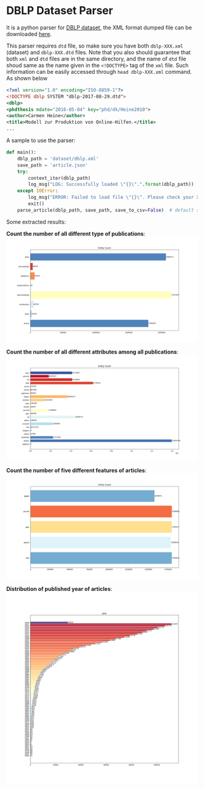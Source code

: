 # DBLP Dataset Parser

It is a python parser for [DBLP dataset](https://dblp.uni-trier.de/), the XML format dumped file can be downloaded [here](http://dblp.org/xml/).

This parser requires `dtd` file, so make sure you have both `dblp-XXX.xml` (dataset) and `dblp-XXX.dtd` files. Note that you also should guarantee that both `xml` and `dtd` files are in the same directory, and the name of `dtd` file shoud same as the name given in the `<!DOCTYPE>` tag of the `xml` file. Such information can be easily accessed through `head dblp-XXX.xml` command. As shown below
```xml
<?xml version="1.0" encoding="ISO-8859-1"?>
<!DOCTYPE dblp SYSTEM "dblp-2017-08-29.dtd">
<dblp>
<phdthesis mdate="2016-05-04" key="phd/dk/Heine2010">
<author>Carmen Heine</author>
<title>Modell zur Produktion von Online-Hilfen.</title>
...
```

A sample to use the parser:
```python
def main():
    dblp_path = 'dataset/dblp.xml'
    save_path = 'article.json'
    try:
        context_iter(dblp_path)
        log_msg("LOG: Successfully loaded \"{}\".".format(dblp_path))
    except IOError:
        log_msg("ERROR: Failed to load file \"{}\". Please check your XML and DTD files.".format(dblp_path))
        exit()
    parse_article(dblp_path, save_path, save_to_csv=False)  # default save as json format
```

Some extracted results:

**Count the number of all different type of publications**:
![general](/img/general.png)

**Count the number of all different attributes among all publications**:
![all_feature](/img/all_feature.png)

**Count the number of five different features of articles**:
![article_feature](/img/article_feature.png)

**Distribution of published year of articles**:
![article_year](/img/article_year.png)
